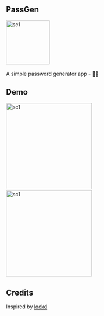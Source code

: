 ## PassGen 
<img width="120" alt="sc1" src="https://user-images.githubusercontent.com/64978825/174451397-04ab0cde-52e2-403f-b936-bd47961e7f20.png"> <img width="120">

A simple password generator app - 👷‍♂️

## Demo
<img width="236" alt="sc1" src="https://user-images.githubusercontent.com/64978825/174453247-b5f462c6-efc8-428a-84a4-95e87b348612.png"> <img width="236">
<img width="236" alt="sc1" src="https://user-images.githubusercontent.com/64978825/173406805-42c813ed-ea1b-4ddc-9475-4f68dcced8ce.gif"> <img width="236">

## Credits
Inspired by [lockd](https://github.com/il1ane/lockd)

